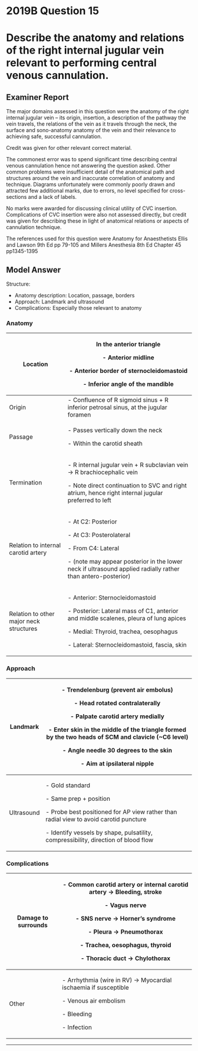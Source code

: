 <div class = "saq"> 

# 2019B Question 15 
# Describe the anatomy and relations of the right internal jugular vein relevant to performing central venous cannulation.



## Examiner Report
The major domains assessed in this question were the anatomy of the right internal jugular vein – its origin, insertion, a description of the pathway the vein travels, the relations of the vein as it travels through the neck, the surface and sono-anatomy anatomy of the vein and their relevance to achieving safe, successful cannulation.


Credit was given for other relevant correct material.


The commonest error was to spend significant time describing central venous cannulation hence not answering the question asked. Other common problems were insufficient detail of the anatomical path and structures around the vein and inaccurate correlation of anatomy and technique. Diagrams unfortunately were commonly poorly drawn and attracted few additional marks, due to errors, no level specified for cross-sections and a lack of labels.


No marks were awarded for discussing clinical utility of CVC insertion. Complications of CVC insertion were also not assessed directly, but credit was given for describing these in light of anatomical relations or aspects of cannulation technique.


The references used for this question were Anatomy for Anaesthetists Ellis and Lawson 9th Ed pp 79-105 and Millers Anesthesia 8th Ed Chapter 45 pp1345-1395

## Model Answer
Structure:
- Anatomy description: Location, passage, borders
- Approach: Landmark and ultrasound
- Complications: Especially those relevant to anatomy


### Anatomy

|Location|<p>In the anterior triangle</p><p>- Anterior midline</p><p>- Anterior border of sternocleidomastoid</p><p>- Inferior angle of the mandible</p>|
| -- | -- |
|Origin|- Confluence of R sigmoid sinus + R inferior petrosal sinus, at the jugular foramen|
|Passage|<p>- Passes vertically down the neck</p><p>- Within the carotid sheath</p>|
|Termination|<p>- R internal jugular vein + R subclavian vein → R brachiocephalic vein</p><p>- Note direct continuation to SVC and right atrium, hence right internal jugular preferred to left</p>|
|Relation to internal carotid artery|<p>- At C2: Posterior</p><p>- At C3: Posterolateral</p><p>- From C4: Lateral</p><p>- (note may appear posterior in the lower neck if ultrasound applied radially rather than antero-posterior)</p>|
|Relation to other major neck structures|<p>- Anterior: Sternocleidomastoid</p><p>- Posterior: Lateral mass of C1, anterior and middle scalenes, pleura of lung apices</p><p>- Medial: Thyroid, trachea, oesophagus</p><p>- Lateral: Sternocleidomastoid, fascia, skin</p>|

### Approach

|Landmark|<p>- Trendelenburg (prevent air embolus)</p><p>- Head rotated contralaterally</p><p>- Palpate carotid artery medially</p><p>- Enter skin in the middle of the triangle formed by the two heads of SCM and clavicle (~C6 level)</p><p>- Angle needle 30 degrees to the skin</p><p>- Aim at ipsilateral nipple</p>|
| -- | -- |
|Ultrasound|<p>- Gold standard</p><p>- Same prep + position</p><p>- Probe best positioned for AP view rather than radial view to avoid carotid puncture</p><p>- Identify vessels by shape, pulsatility, compressibility, direction of blood flow</p>|


### Complications

|Damage to surrounds|<p>- Common carotid artery or internal carotid artery → Bleeding, stroke</p><p>- Vagus nerve</p><p>- SNS nerve → Horner’s syndrome</p><p>- Pleura → Pneumothorax</p><p>- Trachea, oesophagus, thyroid</p><p>- Thoracic duct → Chylothorax</p>|
| -- | -- |
|Other|<p>- Arrhythmia (wire in RV) → Myocardial ischaemia if susceptible</p><p>- Venous air embolism</p><p>- Bleeding</p><p>- Infection</p>|


--- 

</div>